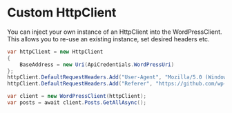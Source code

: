 # Custom HttpClient

You can inject your own instance of an HttpClient into the WordPressClient. This allows you to re-use an existing instance, set desired headers etc.

```c#
var httpClient = new HttpClient
{
    BaseAddress = new Uri(ApiCredentials.WordPressUri)
};
httpClient.DefaultRequestHeaders.Add("User-Agent", "Mozilla/5.0 (Windows NT 6.2; WOW64; rv:33.0) Gecko/20100101 Firefox/33.0");
httpClient.DefaultRequestHeaders.Add("Referer", "https://github.com/wp-net/WordPressPCL");

var client = new WordPressClient(httpClient);
var posts = await client.Posts.GetAllAsync();
```